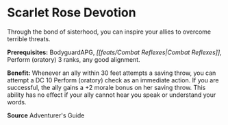 ﻿---
cssclass: [feats]

---
# Scarlet Rose Devotion

Through the bond of sisterhood, you can inspire your allies to overcome terrible threats.

**Prerequisites:** BodyguardAPG, _[[feats/Combat Reflexes|Combat Reflexes]]_, Perform (oratory) 3 ranks, any good alignment.

**Benefit:** Whenever an ally within 30 feet attempts a saving throw, you can attempt a DC 10 Perform (oratory) check as an immediate action. If you are successful, the ally gains a +2 morale bonus on her saving throw. This ability has no effect if your ally cannot hear you speak or understand your words.

**Source** Adventurer's Guide